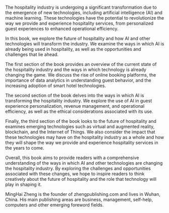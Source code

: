 

The hospitality industry is undergoing a significant transformation due to the emergence of new technologies, including artificial intelligence (AI) and machine learning. These technologies have the potential to revolutionize the way we provide and experience hospitality services, from personalized guest experiences to enhanced operational efficiency.

In this book, we explore the future of hospitality and how AI and other technologies will transform the industry. We examine the ways in which AI is already being used in hospitality, as well as the opportunities and challenges that lie ahead.

The first section of the book provides an overview of the current state of the hospitality industry and the ways in which technology is already changing the game. We discuss the rise of online booking platforms, the importance of data analytics in understanding guest behavior, and the increasing adoption of smart hotel technologies.

The second section of the book delves into the ways in which AI is transforming the hospitality industry. We explore the use of AI in guest experience personalization, revenue management, and operational efficiency, as well as the ethical considerations associated with its use.

Finally, the third section of the book looks to the future of hospitality and examines emerging technologies such as virtual and augmented reality, blockchain, and the Internet of Things. We also consider the impact that these technologies may have on the hospitality industry as a whole and how they will shape the way we provide and experience hospitality services in the years to come.

Overall, this book aims to provide readers with a comprehensive understanding of the ways in which AI and other technologies are changing the hospitality industry. By exploring the challenges and opportunities associated with these changes, we hope to inspire readers to think creatively about the future of hospitality and the role that technology will play in shaping it.

MingHai Zheng is the founder of zhengpublishing.com and lives in Wuhan, China. His main publishing areas are business, management, self-help, computers and other emerging foreword fields.
